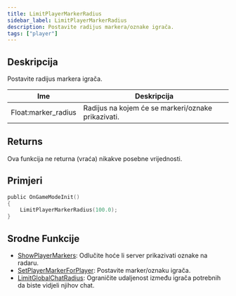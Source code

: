 ```yaml
---
title: LimitPlayerMarkerRadius
sidebar_label: LimitPlayerMarkerRadius
description: Postavite radijus markera/oznake igrača.
tags: ["player"]
---
```


## Deskripcija

Postavite radijus markera igrača.

| Ime                 | Deskripcija                                        |
| ------------------- | -------------------------------------------------- |
| Float:marker_radius | Radijus na kojem će se markeri/oznake prikazivati. |

## Returns

Ova funkcija ne returna (vraća) nikakve posebne vrijednosti.

## Primjeri

```c
public OnGameModeInit()
{
    LimitPlayerMarkerRadius(100.0);
}
```

## Srodne Funkcije

- [ShowPlayerMarkers](ShowPlayerMarkers): Odlučite hoće li server prikazivati ​​oznake na radaru.
- [SetPlayerMarkerForPlayer](SetPlayerMarkerForPlayer): Postavite marker/oznaku igrača.
- [LimitGlobalChatRadius](LimitGlobalChatRadius): Ograničite udaljenost između igrača potrebnih da biste vidjeli njihov chat.
